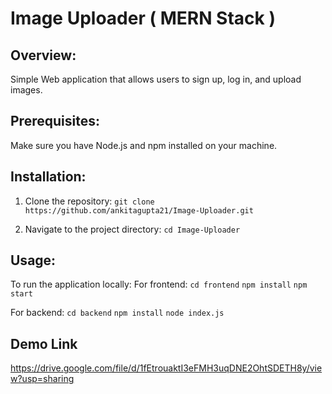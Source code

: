 # Image Uploader ( MERN Stack )

## Overview:

Simple Web application that allows users to sign up, log in, and upload images.

## Prerequisites:

Make sure you have Node.js and npm installed on your machine.

## Installation:

1. Clone the repository:
   `git clone https://github.com/ankitagupta21/Image-Uploader.git`

2. Navigate to the project directory:
   `cd Image-Uploader`

## Usage:

To run the application locally:
For frontend:
`cd frontend`
`npm install`
`npm start`

For backend:
`cd backend`
`npm install`
`node index.js`

## Demo Link

https://drive.google.com/file/d/1fEtrouaktI3eFMH3uqDNE2OhtSDETH8y/view?usp=sharing
